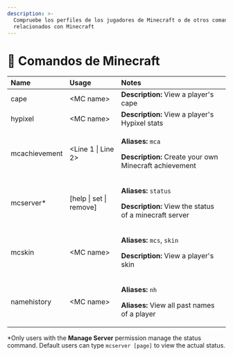 ```yaml
---
description: >-
  Compruebe los perfiles de los jugadores de Minecraft o de otros comandos
  relacionados con Minecraft
---
```


# 🚪 Comandos de Minecraft

<table>
  <thead>
    <tr>
      <th style="text-align:left">Name</th>
      <th style="text-align:left">Usage</th>
      <th style="text-align:left">Notes</th>
    </tr>
  </thead>
  <tbody>
    <tr>
      <td style="text-align:left">cape</td>
      <td style="text-align:left">&lt;MC name&gt;</td>
      <td style="text-align:left"><b>Description:</b> View a player&apos;s cape</td>
    </tr>
    <tr>
      <td style="text-align:left">hypixel</td>
      <td style="text-align:left">&lt;MC name&gt;</td>
      <td style="text-align:left"><b>Description:</b> View a player&apos;s Hypixel stats</td>
    </tr>
    <tr>
      <td style="text-align:left">mcachievement</td>
      <td style="text-align:left">&lt;Line 1 | Line 2&gt;</td>
      <td style="text-align:left">
        <p><b>Aliases:</b>  <code>mca</code>
        </p>
        <p><b>Description:</b> Create your own Minecraft achievement</p>
      </td>
    </tr>
    <tr>
      <td style="text-align:left">mcserver*</td>
      <td style="text-align:left">[help | set | remove]</td>
      <td style="text-align:left">
        <p><b>Aliases:</b>  <code>status</code>
        </p>
        <p><b>Description:</b> View the status of a minecraft server</p>
      </td>
    </tr>
    <tr>
      <td style="text-align:left">mcskin</td>
      <td style="text-align:left">&lt;MC name&gt;</td>
      <td style="text-align:left">
        <p><b>Aliases:</b>  <code>mcs</code>, <code>skin</code>
        </p>
        <p><b>Description:</b> View a player&apos;s skin</p>
      </td>
    </tr>
    <tr>
      <td style="text-align:left">namehistory</td>
      <td style="text-align:left">&lt;MC name&gt;</td>
      <td style="text-align:left">
        <p><b>Aliases:</b>  <code>nh</code>
        </p>
        <p><b>Aliases:</b> View all past names of a player</p>
      </td>
    </tr>
  </tbody>
</table>

\*Only users with the **Manage Server** permission manage the status command. Default users can type `mcserver [page]` to view the actual status.

